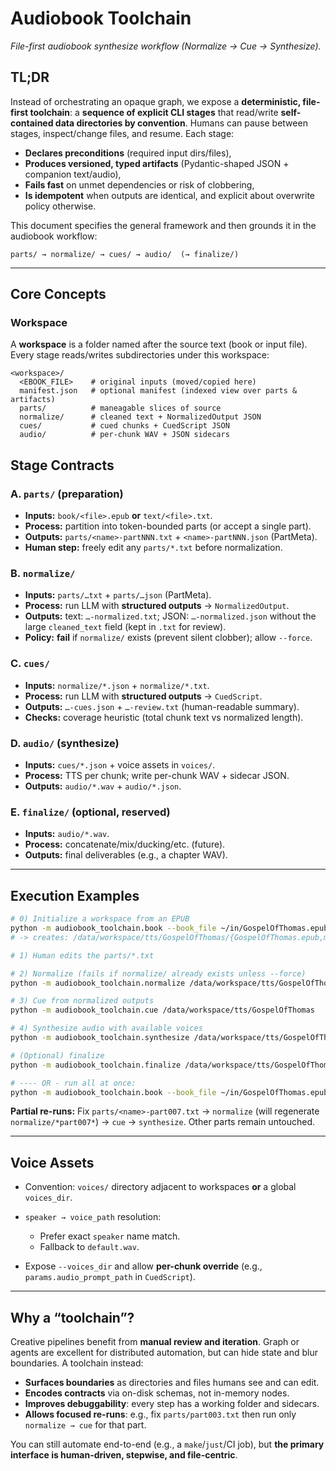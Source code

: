 # Audiobook Toolchain

*File-first audiobook synthesize workflow (Normalize → Cue → Synthesize).*

## TL;DR

Instead of orchestrating an opaque graph, we expose a **deterministic, file-first toolchain**: a **sequence of explicit CLI stages** that read/write **self-contained data directories by convention**. Humans can pause between stages, inspect/change files, and resume. Each stage:

* **Declares preconditions** (required input dirs/files),
* **Produces versioned, typed artifacts** (Pydantic-shaped JSON + companion text/audio),
* **Fails fast** on unmet dependencies or risk of clobbering,
* **Is idempotent** when outputs are identical, and explicit about overwrite policy otherwise.

This document specifies the general framework and then grounds it in the audiobook workflow:

```
parts/ → normalize/ → cues/ → audio/  (→ finalize/)
```
---

## Core Concepts

### Workspace

A **workspace** is a folder named after the source text (book or input file). Every stage reads/writes subdirectories under this workspace:

```
<workspace>/
  <EBOOK_FILE>    # original inputs (moved/copied here)
  manifest.json   # optional manifest (indexed view over parts & artifacts)
  parts/          # maneagable slices of source
  normalize/      # cleaned text + NormalizedOutput JSON
  cues/           # cued chunks + CuedScript JSON
  audio/          # per-chunk WAV + JSON sidecars
```

## Stage Contracts

### A. `parts/` (preparation)

* **Inputs:** `book/<file>.epub` **or** `text/<file>.txt`.
* **Process:** partition into token-bounded parts (or accept a single part).
* **Outputs:** `parts/<name>-partNNN.txt` + `<name>-partNNN.json` (PartMeta).
* **Human step:** freely edit any `parts/*.txt` before normalization.

### B. `normalize/`

* **Inputs:** `parts/…txt` + `parts/…json` (PartMeta).
* **Process:** run LLM with **structured outputs** → `NormalizedOutput`.
* **Outputs:** text: `…-normalized.txt`; JSON: `…-normalized.json` without the large `cleaned_text` field (kept in `.txt` for review).
* **Policy:** **fail** if `normalize/` exists (prevent silent clobber); allow `--force`.

### C. `cues/`

* **Inputs:** `normalize/*.json` + `normalize/*.txt`.
* **Process:** run LLM with **structured outputs** → `CuedScript`.
* **Outputs:** `…-cues.json` + `…-review.txt` (human-readable summary).
* **Checks:** coverage heuristic (total chunk text vs normalized length).

### D. `audio/` (synthesize)

* **Inputs:** `cues/*.json` + voice assets in `voices/`.
* **Process:** TTS per chunk; write per-chunk WAV + sidecar JSON.
* **Outputs:** `audio/*.wav` + `audio/*.json`.

### E. `finalize/` (optional, reserved)

* **Inputs:** `audio/*.wav`.
* **Process:** concatenate/mix/ducking/etc. (future).
* **Outputs:** final deliverables (e.g., a chapter WAV).

---

## Execution Examples

```bash
# 0) Initialize a workspace from an EPUB
python -m audiobook_toolchain.book --book_file ~/in/GospelOfThomas.epub --chunk_tokens 3500
# -> creates: /data/workspace/tts/GospelOfThomas/{GospelOfThomas.epub,manifest.json,parts}

# 1) Human edits the parts/*.txt

# 2) Normalize (fails if normalize/ already exists unless --force)
python -m audiobook_toolchain.normalize /data/workspace/tts/GospelOfThomas

# 3) Cue from normalized outputs
python -m audiobook_toolchain.cue /data/workspace/tts/GospelOfThomas

# 4) Synthesize audio with available voices
python -m audiobook_toolchain.synthesize /data/workspace/tts/GospelOfThomas --prepare_conditionals=true

# (Optional) finalize
python -m audiobook_toolchain.finalize /data/workspace/tts/GospelOfThomas

# ---- OR - run all at once:
python -m audiobook_toolchain.book --book_file ~/in/GospelOfThomas.epub --auto
```

**Partial re-runs:**
Fix `parts/<name>-part007.txt` → `normalize` (will regenerate `normalize/*part007*`) → `cue` → `synthesize`. Other parts remain untouched.

---

## Voice Assets

* Convention: `voices/` directory adjacent to workspaces **or** a global `voices_dir`.
* `speaker → voice_path` resolution:

  * Prefer exact `speaker` name match.
  * Fallback to `default.wav`.
* Expose `--voices_dir` and allow **per-chunk override** (e.g., `params.audio_prompt_path` in `CuedScript`).

---

## Why a “toolchain”?

Creative pipelines benefit from **manual review and iteration**. Graph or agents are excellent for distributed automation, but can hide state and blur boundaries. A toolchain instead:

* **Surfaces boundaries** as directories and files humans see and can edit.
* **Encodes contracts** via on-disk schemas, not in-memory nodes.
* **Improves debuggability**: every step has a working folder and sidecars.
* **Allows focused re-runs**: e.g., fix `parts/part003.txt` then run only `normalize → cue` for that part.

You can still automate end-to-end (e.g., a `make`/`just`/CI job), but **the primary interface is human-driven, stepwise, and file-centric**.

